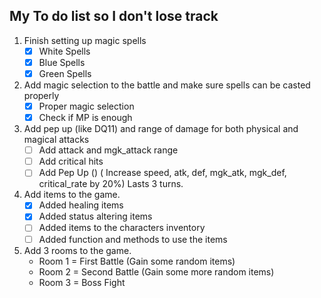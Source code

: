 ## My To do list so I don't lose track

1. Finish setting up magic spells
   - [x] White Spells 
   - [x] Blue Spells
   - [x] Green Spells

2. Add magic selection to the battle and make sure spells can be casted properly
   - [x] Proper magic selection
   - [x] Check if MP is enough

3. Add pep up (like DQ11) and range of damage for both physical and magical attacks
   - [ ] Add attack and mgk_attack range
   - [ ] Add critical hits
   - [ ] Add Pep Up () ( Increase speed, atk, def, mgk_atk, mgk_def, critical_rate by 20%) Lasts 3 turns.

3. Add items to the game.
   - [x] Added healing items
   - [x] Added status altering items
   - [ ] Added items to the characters inventory
   - [ ] Added function and methods to use the items

4. Add 3 rooms to the game.
   * Room 1 = First Battle (Gain some random items)
   * Room 2 = Second Battle (Gain some more random items)
   * Room 3 = Boss Fight